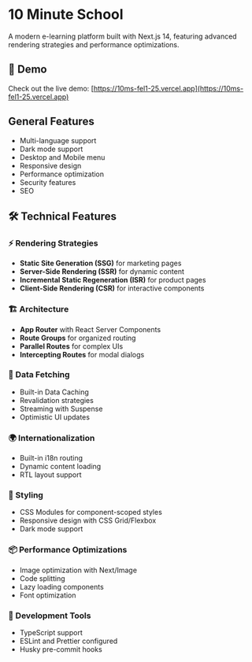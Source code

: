 # 10 Minute School

A modern e-learning platform built with Next.js 14, featuring advanced rendering strategies and performance optimizations.

## 🚀 Demo

Check out the live demo: [https://10ms-fel1-25.vercel.app](https://10ms-fel1-25.vercel.app)

## General Features

- Multi-language support
- Dark mode support
- Desktop and Mobile menu
- Responsive design
- Performance optimization
- Security features
- SEO

## 🛠️ Technical Features

### ⚡ Rendering Strategies

- **Static Site Generation (SSG)** for marketing pages
- **Server-Side Rendering (SSR)** for dynamic content
- **Incremental Static Regeneration (ISR)** for product pages
- **Client-Side Rendering (CSR)** for interactive components

### 🏗️ Architecture

- **App Router** with React Server Components
- **Route Groups** for organized routing
- **Parallel Routes** for complex UIs
- **Intercepting Routes** for modal dialogs

### 🔄 Data Fetching

- Built-in Data Caching
- Revalidation strategies
- Streaming with Suspense
- Optimistic UI updates

### 🌍 Internationalization

- Built-in i18n routing
- Dynamic content loading
- RTL layout support

### 🎨 Styling

- CSS Modules for component-scoped styles
- Responsive design with CSS Grid/Flexbox
- Dark mode support

### 📦 Performance Optimizations

- Image optimization with Next/Image
- Code splitting
- Lazy loading components
- Font optimization

### 🔧 Development Tools

- TypeScript support
- ESLint and Prettier configured
- Husky pre-commit hooks
